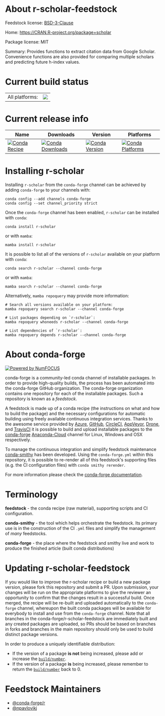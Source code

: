 About r-scholar-feedstock
=========================

Feedstock license: [BSD-3-Clause](https://github.com/conda-forge/r-scholar-feedstock/blob/main/LICENSE.txt)

Home: https://CRAN.R-project.org/package=scholar

Package license: MIT

Summary: Provides functions to extract citation data from Google Scholar.  Convenience functions are also provided for comparing multiple scholars and predicting future h-index values.

Current build status
====================


<table><tr><td>All platforms:</td>
    <td>
      <a href="https://dev.azure.com/conda-forge/feedstock-builds/_build/latest?definitionId=9136&branchName=main">
        <img src="https://dev.azure.com/conda-forge/feedstock-builds/_apis/build/status/r-scholar-feedstock?branchName=main">
      </a>
    </td>
  </tr>
</table>

Current release info
====================

| Name | Downloads | Version | Platforms |
| --- | --- | --- | --- |
| [![Conda Recipe](https://img.shields.io/badge/recipe-r--scholar-green.svg)](https://anaconda.org/conda-forge/r-scholar) | [![Conda Downloads](https://img.shields.io/conda/dn/conda-forge/r-scholar.svg)](https://anaconda.org/conda-forge/r-scholar) | [![Conda Version](https://img.shields.io/conda/vn/conda-forge/r-scholar.svg)](https://anaconda.org/conda-forge/r-scholar) | [![Conda Platforms](https://img.shields.io/conda/pn/conda-forge/r-scholar.svg)](https://anaconda.org/conda-forge/r-scholar) |

Installing r-scholar
====================

Installing `r-scholar` from the `conda-forge` channel can be achieved by adding `conda-forge` to your channels with:

```
conda config --add channels conda-forge
conda config --set channel_priority strict
```

Once the `conda-forge` channel has been enabled, `r-scholar` can be installed with `conda`:

```
conda install r-scholar
```

or with `mamba`:

```
mamba install r-scholar
```

It is possible to list all of the versions of `r-scholar` available on your platform with `conda`:

```
conda search r-scholar --channel conda-forge
```

or with `mamba`:

```
mamba search r-scholar --channel conda-forge
```

Alternatively, `mamba repoquery` may provide more information:

```
# Search all versions available on your platform:
mamba repoquery search r-scholar --channel conda-forge

# List packages depending on `r-scholar`:
mamba repoquery whoneeds r-scholar --channel conda-forge

# List dependencies of `r-scholar`:
mamba repoquery depends r-scholar --channel conda-forge
```


About conda-forge
=================

[![Powered by
NumFOCUS](https://img.shields.io/badge/powered%20by-NumFOCUS-orange.svg?style=flat&colorA=E1523D&colorB=007D8A)](https://numfocus.org)

conda-forge is a community-led conda channel of installable packages.
In order to provide high-quality builds, the process has been automated into the
conda-forge GitHub organization. The conda-forge organization contains one repository
for each of the installable packages. Such a repository is known as a *feedstock*.

A feedstock is made up of a conda recipe (the instructions on what and how to build
the package) and the necessary configurations for automatic building using freely
available continuous integration services. Thanks to the awesome service provided by
[Azure](https://azure.microsoft.com/en-us/services/devops/), [GitHub](https://github.com/),
[CircleCI](https://circleci.com/), [AppVeyor](https://www.appveyor.com/),
[Drone](https://cloud.drone.io/welcome), and [TravisCI](https://travis-ci.com/)
it is possible to build and upload installable packages to the
[conda-forge](https://anaconda.org/conda-forge) [Anaconda-Cloud](https://anaconda.org/)
channel for Linux, Windows and OSX respectively.

To manage the continuous integration and simplify feedstock maintenance
[conda-smithy](https://github.com/conda-forge/conda-smithy) has been developed.
Using the ``conda-forge.yml`` within this repository, it is possible to re-render all of
this feedstock's supporting files (e.g. the CI configuration files) with ``conda smithy rerender``.

For more information please check the [conda-forge documentation](https://conda-forge.org/docs/).

Terminology
===========

**feedstock** - the conda recipe (raw material), supporting scripts and CI configuration.

**conda-smithy** - the tool which helps orchestrate the feedstock.
                   Its primary use is in the construction of the CI ``.yml`` files
                   and simplify the management of *many* feedstocks.

**conda-forge** - the place where the feedstock and smithy live and work to
                  produce the finished article (built conda distributions)


Updating r-scholar-feedstock
============================

If you would like to improve the r-scholar recipe or build a new
package version, please fork this repository and submit a PR. Upon submission,
your changes will be run on the appropriate platforms to give the reviewer an
opportunity to confirm that the changes result in a successful build. Once
merged, the recipe will be re-built and uploaded automatically to the
`conda-forge` channel, whereupon the built conda packages will be available for
everybody to install and use from the `conda-forge` channel.
Note that all branches in the conda-forge/r-scholar-feedstock are
immediately built and any created packages are uploaded, so PRs should be based
on branches in forks and branches in the main repository should only be used to
build distinct package versions.

In order to produce a uniquely identifiable distribution:
 * If the version of a package **is not** being increased, please add or increase
   the [``build/number``](https://docs.conda.io/projects/conda-build/en/latest/resources/define-metadata.html#build-number-and-string).
 * If the version of a package **is** being increased, please remember to return
   the [``build/number``](https://docs.conda.io/projects/conda-build/en/latest/resources/define-metadata.html#build-number-and-string)
   back to 0.

Feedstock Maintainers
=====================

* [@conda-forge/r](https://github.com/conda-forge/r/)
* [@npavlovikj](https://github.com/npavlovikj/)

